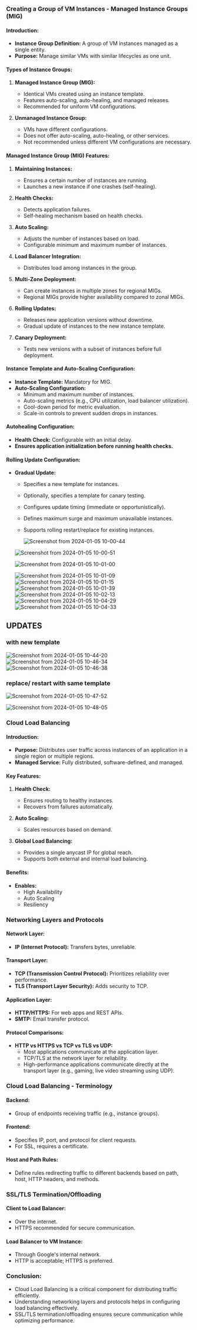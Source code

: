 ### Creating a Group of VM Instances - Managed Instance Groups (MIG)

#### Introduction:
- **Instance Group Definition:** A group of VM instances managed as a single entity.
- **Purpose:** Manage similar VMs with similar lifecycles as one unit.

#### Types of Instance Groups:
1. **Managed Instance Group (MIG):**
   - Identical VMs created using an instance template.
   - Features auto-scaling, auto-healing, and managed releases.
   - Recommended for uniform VM configurations.

2. **Unmanaged Instance Group:**
   - VMs have different configurations.
   - Does not offer auto-scaling, auto-healing, or other services.
   - Not recommended unless different VM configurations are necessary.

#### Managed Instance Group (MIG) Features:
1. **Maintaining Instances:**
   - Ensures a certain number of instances are running.
   - Launches a new instance if one crashes (self-healing).

2. **Health Checks:**
   - Detects application failures.
   - Self-healing mechanism based on health checks.

3. **Auto Scaling:**
   - Adjusts the number of instances based on load.
   - Configurable minimum and maximum number of instances.

4. **Load Balancer Integration:**
   - Distributes load among instances in the group.

5. **Multi-Zone Deployment:**
   - Can create instances in multiple zones for regional MIGs.
   - Regional MIGs provide higher availability compared to zonal MIGs.

6. **Rolling Updates:**
   - Releases new application versions without downtime.
   - Gradual update of instances to the new instance template.

7. **Canary Deployment:**
   - Tests new versions with a subset of instances before full deployment.

#### Instance Template and Auto-Scaling Configuration:
- **Instance Template:** Mandatory for MIG.
- **Auto-Scaling Configuration:**
   - Minimum and maximum number of instances.
   - Auto-scaling metrics (e.g., CPU utilization, load balancer utilization).
   - Cool-down period for metric evaluation.
   - Scale-in controls to prevent sudden drops in instances.

#### Autohealing Configuration:
- **Health Check:** Configurable with an initial delay.
- **Ensures application initialization before running health checks.**

#### Rolling Update Configuration:
- **Gradual Update:**
   - Specifies a new template for instances.
   - Optionally, specifies a template for canary testing.
   - Configures update timing (immediate or opportunistically).
   - Defines maximum surge and maximum unavailable instances.
   - Supports rolling restart/replace for existing instances.
 
     ![Screenshot from 2024-01-05 10-00-44](https://github.com/ishtiaqSamdani/gcp/assets/82057297/2bba0bfb-c290-406f-984c-2432ed7444e2)
     
    ![Screenshot from 2024-01-05 10-00-51](https://github.com/ishtiaqSamdani/gcp/assets/82057297/41e76fa8-1c3f-42ed-bd7f-c3ebe0e063f5)
    
    ![Screenshot from 2024-01-05 10-01-00](https://github.com/ishtiaqSamdani/gcp/assets/82057297/7ac15551-f81b-4f47-b73c-ced702e61713)
    
    ![Screenshot from 2024-01-05 10-01-09](https://github.com/ishtiaqSamdani/gcp/assets/82057297/57a90b77-8bc8-40b8-969e-7f444f68ffca)
    ![Screenshot from 2024-01-05 10-01-15](https://github.com/ishtiaqSamdani/gcp/assets/82057297/9abb8ba7-a5c8-4b41-87a5-73d8527cd859)
    ![Screenshot from 2024-01-05 10-01-39](https://github.com/ishtiaqSamdani/gcp/assets/82057297/b515dbb8-7f34-4edc-a032-297ef60c2234)
    ![Screenshot from 2024-01-05 10-02-13](https://github.com/ishtiaqSamdani/gcp/assets/82057297/e0f2375b-1d15-4236-8a61-6253751ce837)
    ![Screenshot from 2024-01-05 10-04-29](https://github.com/ishtiaqSamdani/gcp/assets/82057297/ec2fbb4c-acb4-4f7d-afb0-8c0353cd4124)
    ![Screenshot from 2024-01-05 10-04-33](https://github.com/ishtiaqSamdani/gcp/assets/82057297/6c00b5e2-0e98-4660-b833-eb457dd91963)



## UPDATES

### with new template
![Screenshot from 2024-01-05 10-44-20](https://github.com/ishtiaqSamdani/gcp/assets/82057297/3b665e0a-3d97-40ba-9bc5-4ac01aa80fd1)
![Screenshot from 2024-01-05 10-46-34](https://github.com/ishtiaqSamdani/gcp/assets/82057297/04e5c8f7-51f4-44eb-80ee-20d3107cae9e)
![Screenshot from 2024-01-05 10-46-38](https://github.com/ishtiaqSamdani/gcp/assets/82057297/6a5bf881-774a-43da-8811-2baecae66d6a)

### replace/ restart with same template

![Screenshot from 2024-01-05 10-47-52](https://github.com/ishtiaqSamdani/gcp/assets/82057297/45442f15-c509-4a19-b9ac-19c8dd762a4f)

![Screenshot from 2024-01-05 10-48-05](https://github.com/ishtiaqSamdani/gcp/assets/82057297/53fd0ebc-dee7-4592-844e-d5fdcd2e9a06)


### Cloud Load Balancing

#### Introduction:
- **Purpose:** Distributes user traffic across instances of an application in a single region or multiple regions.
- **Managed Service:** Fully distributed, software-defined, and managed.

#### Key Features:
1. **Health Check:**
   - Ensures routing to healthy instances.
   - Recovers from failures automatically.

2. **Auto Scaling:**
   - Scales resources based on demand.

3. **Global Load Balancing:**
   - Provides a single anycast IP for global reach.
   - Supports both external and internal load balancing.

#### Benefits:
- **Enables:**
  - High Availability
  - Auto Scaling
  - Resiliency

### Networking Layers and Protocols

#### Network Layer:
- **IP (Internet Protocol):** Transfers bytes, unreliable.

#### Transport Layer:
- **TCP (Transmission Control Protocol):** Prioritizes reliability over performance.
- **TLS (Transport Layer Security):** Adds security to TCP.

#### Application Layer:
- **HTTP/HTTPS:** For web apps and REST APIs.
- **SMTP:** Email transfer protocol.

#### Protocol Comparisons:
- **HTTP vs HTTPS vs TCP vs TLS vs UDP:**
  - Most applications communicate at the application layer.
  - TCP/TLS at the network layer for reliability.
  - High-performance applications communicate directly at the transport layer (e.g., gaming, live video streaming using UDP).

### Cloud Load Balancing - Terminology

#### Backend:
- Group of endpoints receiving traffic (e.g., instance groups).

#### Frontend:
- Specifies IP, port, and protocol for client requests.
- For SSL, requires a certificate.

#### Host and Path Rules:
- Define rules redirecting traffic to different backends based on path, host, HTTP headers, and methods.

### SSL/TLS Termination/Offloading

#### Client to Load Balancer:
- Over the internet.
- HTTPS recommended for secure communication.

#### Load Balancer to VM Instance:
- Through Google's internal network.
- HTTP is acceptable; HTTPS is preferred.

### Conclusion:
- Cloud Load Balancing is a critical component for distributing traffic efficiently.
- Understanding networking layers and protocols helps in configuring load balancing effectively.
- SSL/TLS termination/offloading ensures secure communication while optimizing performance.


